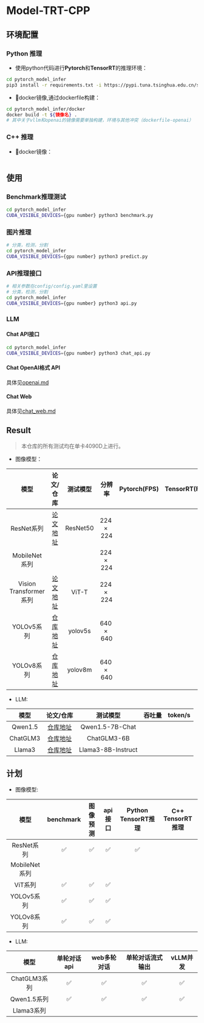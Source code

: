 # Model-TRT-CPP

## 环境配置

### Python 推理

* 使用python代码进行**Pytorch**和**TensorRT**的推理环境：
```bash
cd pytorch_model_infer
pip3 install -r requirements.txt -i https://pypi.tuna.tsinghua.edu.cn/simple
```
* 🐳docker镜像,通过dockerfile构建：
```bash
cd pytorch_model_infer/docker
docker build -t ${镜像名} .
# 其中关于vllm和openai的镜像需要单独构建，环境与其他冲突（dockerfile-openai）
```

### C++ 推理

* 🐳docker镜像：
```bash

```
## 使用

### Benchmark推理测试

```bash
cd pytorch_model_infer
CUDA_VISIBLE_DEVICES={gpu number} python3 benchmark.py
```

### 图片推理

```bash
# 分类，检测，分割
cd pytorch_model_infer
CUDA_VISIBLE_DEVICES={gpu number} python3 predict.py
```

### API推理接口

```bash
# 相关参数在config/config.yaml里设置
# 分类，检测，分割
cd pytorch_model_infer
CUDA_VISIBLE_DEVICES={gpu number} python3 api.py
```
### LLM

#### Chat API接口

```bash
cd pytorch_model_infer
CUDA_VISIBLE_DEVICES={gpu number} python3 chat_api.py
```

#### Chat OpenAI格式 API

具体见[openai.md](./pytorch_model_infer/openai.md)

#### Chat Web

具体见[chat_web.md](./pytorch_model_infer/chat_web.md)




## Result
> 本仓库的所有测试均在单卡4090D上进行。

* 图像模型：

| 模型 | 论文/仓库 | 测试模型 | 分辨率 | Pytorch(FPS) | TensorRT(FPS) |
| :-----:| :-----: | :------: | :------: | :------: | :------: | 
| ResNet系列 | [论文地址](https://openaccess.thecvf.com/content_cvpr_2016/papers/He_Deep_Residual_Learning_CVPR_2016_paper.pdf) | ResNet50 | $224\times 224$ |  | |
| MobileNet系列 | |  | $224\times 224$ |  |  |
| Vision Transformer系列 | [论文地址](https://arxiv.org/pdf/2010.11929.pdf) | ViT-T | $224\times 224$ |  |  |
| YOLOv5系列 | [仓库地址](https://github.com/ultralytics/yolov5) | yolov5s | $640\times 640$ |  |  |
| YOLOv8系列 | [仓库地址](https://github.com/ultralytics/ultralytics) | yolov8m | $640\times 640$ |  |  |

* LLM: 

| 模型 | 论文/仓库 | 测试模型 | 吞吐量 | token/s |
| :-----:| :-----: | :------: | :------: | :------: |
| Qwen1.5 | [仓库地址](https://github.com/QwenLM/Qwen1.5) | Qwen1.5-7B-Chat |  |  |
| ChatGLM3 | [仓库地址](https://github.com/THUDM/ChatGLM3) | ChatGLM3-6B |  |  |
| Llama3 | [仓库地址](https://github.com/THUDM/ChatGLM3) | Llama3-8B-Instruct |  |  |



## 计划

* 图像模型:

| 模型 | benchmark | 图像预测 | api接口 | Python TensorRT推理 | C++ TensorRT推理 |
| :-----: | :-----: | :-----: | :------: | :------: | :------: |
| ResNet系列 | :white_check_mark: | :white_check_mark: | :white_check_mark: | :white_check_mark: |  |
| MobileNet系列 |  | | | | |
| ViT系列 | :white_check_mark: | :white_check_mark: | :white_check_mark: | | |
| YOLOv5系列 | :white_check_mark: | :white_check_mark: | :white_check_mark: | | |
| YOLOv8系列 | :white_check_mark: | :white_check_mark: | :white_check_mark: | | |

* LLM:

| 模型 | 单轮对话api | web多轮对话 | 单轮对话流式输出 | vLLM并发 |
| :-----: | :-----: | :-----: | :------: | :------: |
| ChatGLM3系列 | :white_check_mark: | :white_check_mark: | :white_check_mark: | :white_check_mark: |
| Qwen1.5系列 | :white_check_mark: | :white_check_mark: | :white_check_mark: | :white_check_mark: |
| Llama3系列 | | | | |



